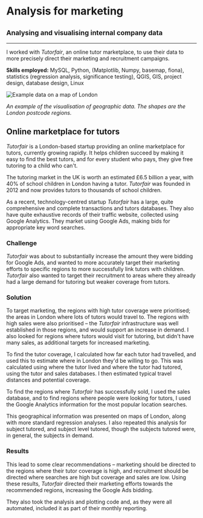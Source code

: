 # Analysis for marketing
## <small>Analysing and visualising internal company data</small>
___
I worked with *Tutorfair*, an online tutor marketplace, to use their data to more precisely direct their marketing and recruitment campaigns.

**Skills employed:**  MySQL, Python, (Matplotlib, Numpy, basemap, fiona), statistics (regression analysis, significance testing), QGIS, GIS, project design, database design, Linux

![Example data on a map of London](targeted_marketing_analysis/targeted_marketing_analysis.png)

*An example of the visualisation of geographic data.  The shapes are the London postcode regions.*

## Online marketplace for tutors

*Tutorfair* is a London-based startup providing an online marketplace for tutors, currently growing rapidly.  It helps children succeed by making it easy to find the best tutors, and for every student who pays, they give free tutoring to a child who can't.

The tutoring market in the UK is worth an estimated £6.5 billion a year, with 40% of school children in London having a tutor. *Tutorfair* was founded in 2012 and now provides tutors to thousands of school children.

As a recent, technology-centred startup *Tutorfair* has a large, quite comprehensive and complete transactions and tutors databases.  They also have quite exhaustive records of their traffic website, collected using Google Analytics.   They market using Google Ads, making bids for appropriate key word searches.

### Challenge

*Tutorfair* was about to substantially increase the amount they were bidding for Google Ads, and wanted to more accurately target their marketing efforts to specific regions to more successfully link tutors with children. *Tutorfair* also wanted to target their recruitment to areas where they already had a large demand for tutoring but weaker coverage from tutors.

### Solution

To target marketing, the regions with high tutor coverage were prioritised; the areas in London where lots of tutors would travel to.  The regions with high sales were also prioritised – the *Tutorfair* infrastructure was well established in those regions, and would support an increase in demand.  I also looked for regions where tutors would visit for tutoring, but didn't have many sales, as additional targets for increased marketing.

To find the tutor coverage, I calculated how far each tutor had travelled, and used this to estimate where in London they'd be willing to go. This was calculated using where the tutor lived and where the tutor had tutored, using the tutor and sales databases. I then estimated typical travel distances and potential coverage.

To find the regions where *Tutorfair* has successfully sold, I used the sales database, and to find regions where people were looking for tutors, I used the Google Analytics information for the most popular location searches.

This geographical information was presented on maps of London, along with more standard regression analyses.  I also repeated this analysis for subject tutored, and subject level tutored, though the subjects tutored were, in general, the subjects in demand.

### Results

This lead to some clear recommendations – marketing should be directed to the regions where their tutor coverage is high, and recruitment should be directed where searches are high but coverage and sales are low.  Using these results, *Tutorfair* directed their marketing efforts towards the recommended regions, increasing the Google Ads bidding.

They also took the analysis and plotting code and, as they were all automated, included it as part of their monthly reporting.


